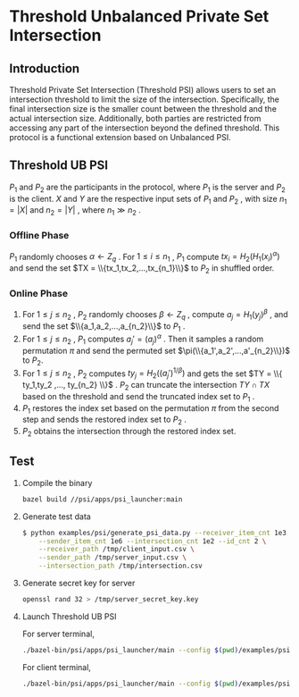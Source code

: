 # Threshold Unbalanced Private Set Intersection

## Introduction

Threshold Private Set Intersection (Threshold PSI) allows users to set an intersection threshold to limit the size of the intersection. Specifically, the final intersection size is the smaller count between the threshold and the actual intersection size. Additionally, both parties are restricted from accessing any part of the intersection beyond the defined threshold. This protocol is a functional extension based on Unbalanced PSI.

## Threshold UB PSI

$P_1$ and $P_2$ are the participants in the protocol, where $P_1$ is the server and $P_2$ is the client. $X$ and $Y$ are the respective input sets of $P_1$ and $P_2$ , with size $n_1 = \left\vert X \right\vert$ and $n_2 = \left\vert Y \right\vert$ , where $n_1 \gg n_2$ .

### Offline Phase

$P_1$ randomly chooses $\alpha \gets Z_q$ . For $1 \le i \le n_1$ , $P_1$ compute $tx_i = H_2(H_1(x_i)^\alpha)$ and send the set $TX = \\{tx_1,tx_2,...,tx_{n_1}\\}$ to $P_2$ in shuffled order.

### Online Phase

1. For $1 \le j \le n_2$ , $P_2$ randomly chooses $\beta \gets Z_q$ , compute $a_j = H_1(y_j)^{\beta}$ , and send the set $\\{a_1,a_2,...,a_{n_2}\\}$ to $P_1$ .
2. For $1 \le j \le n_2$ , $P_1$ computes $a_j' = ({a_j})^{\alpha}$ . Then it samples a random permutation $\pi$ and send the permuted set $\pi(\\{a_1',a_2',...,a'_{n_2}\\})$ to $P_2$.
3. For $1 \le j \le n_2$ , $P_2$ computes $ty_j = H_2(({a_j'})^{1/{\beta}})$ and gets the set $TY = \\{ ty_1,ty_2 ,..., ty_{n_2} \\}$ . $P_2$ can truncate the intersection $TY \cap TX$ based on the threshold and send the truncated index set to $P_1$ .
4. $P_1$ restores the index set based on the permutation $\pi$ from the second step and sends the restored index set to $P_2$ .
5. $P_2$ obtains the intersection through the restored index set.

## Test

1. Compile the binary

    ```bash
    bazel build //psi/apps/psi_launcher:main
    ```

2. Generate test data

    ```bash
    $ python examples/psi/generate_psi_data.py --receiver_item_cnt 1e3 \
        --sender_item_cnt 1e6 --intersection_cnt 1e2 --id_cnt 2 \
        --receiver_path /tmp/client_input.csv \
        --sender_path /tmp/server_input.csv \
        --intersection_path /tmp/intersection.csv
    ```

3. Generate secret key for server

    ```bash
    openssl rand 32 > /tmp/server_secret_key.key
    ```

4. Launch Threshold UB PSI

    For server terminal,

    ```bash
    ./bazel-bin/psi/apps/psi_launcher/main --config $(pwd)/examples/psi/config/threshold_ub_psi_server_full.json
    ```

    For client terminal,

    ```bash
    ./bazel-bin/psi/apps/psi_launcher/main --config $(pwd)/examples/psi/config/threshold_ub_psi_client_full.json
    ```
